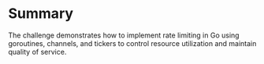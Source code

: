 # Summary

The challenge demonstrates how to implement rate limiting in Go using goroutines, channels, and tickers to control resource utilization and maintain quality of service.
